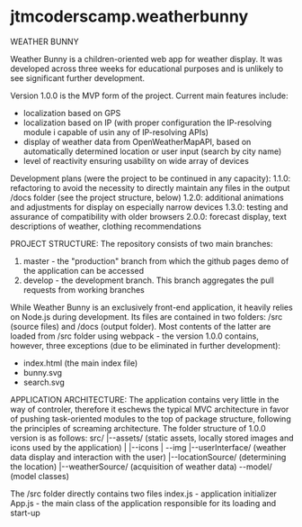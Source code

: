 # jtmcoderscamp.weatherbunny
WEATHER BUNNY

Weather Bunny is a children-oriented web app for weather display.
It was developed across three weeks for educational purposes and is unlikely to see significant further development.

Version 1.0.0 is the MVP form of the project. Current main features include:
 - localization based on GPS
 - localization based on IP (with proper configuration the IP-resolving module i capable of usin any of IP-resolving APIs)
 - display of weather data from OpenWeatherMapAPI, based on automatically determined location or user input (search by city name)
 - level of reactivity ensuring usability on wide array of devices
 
 Development plans (were the project to be continued in any capacity):
 1.1.0: refactoring to avoid the necessity to directly maintain any files in the output /docs folder (see the project structure, below)
 1.2.0: additional animations and adjustments for display on especially narrow devices
 1.3.0: testing and assurance of compatibility with older browsers
 2.0.0: forecast display, text descriptions of weather, clothing recommendations

PROJECT STRUCTURE:
The repository consists of two main branches:
1. master - the "production" branch from which the github pages demo of the application can be accessed
2. develop - the development branch. This branch aggregates the pull requests from working branches

While Weather Bunny is an exclusively front-end application, it heavily relies on Node.js during development. Its files are contained in two folders: /src (source files) and /docs (output folder). Most contents of the latter are loaded from /src folder using webpack - the version 1.0.0 contains, however, three exceptions (due to be eliminated in further development):
 - index.html (the main index file)
 - bunny.svg
 - search.svg

APPLICATION ARCHITECTURE:
The application contains very little in the way of controler, therefore it eschews the typical MVC architecture in favor of pushing task-oriented modules to the top of package structure, following the principles of screaming architecture. The folder structure of 1.0.0 version is as follows:
src/
|--assets/ (static assets, locally stored images and icons used by the application)
|  |--icons
|  \--img
|--userInterface/ (weather data display and interaction with the user)
|--locationSource/ (determining the location)
|--weatherSource/ (acquisition of weather data)
\--model/ (model classes)

The /src folder directly contains two files
index.js - application initializer
App.js - the main class of the application responsible for its loading and start-up
